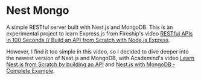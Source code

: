 # Nest Mongo

A simple RESTful server built with Nest.js and MongoDB. This is an experimental project to learn Express.js from Fireship's video [RESTful APIs in 100 Seconds // Build an API from Scratch with Node.js Express](https://www.youtube.com/watch?v=-MTSQjw5DrM).

However, I find it too simple in this video, so I decided to dive deeper into the newest version of Nest.js and MongoDB, with Academind's video [Learn Nest.js from Scratch by building an API](https://www.youtube.com/watch?v=F_oOtaxb0L8) and [Nest.js with MongoDB - Complete Example](https://www.youtube.com/watch?v=ulfU5vY6I78).
